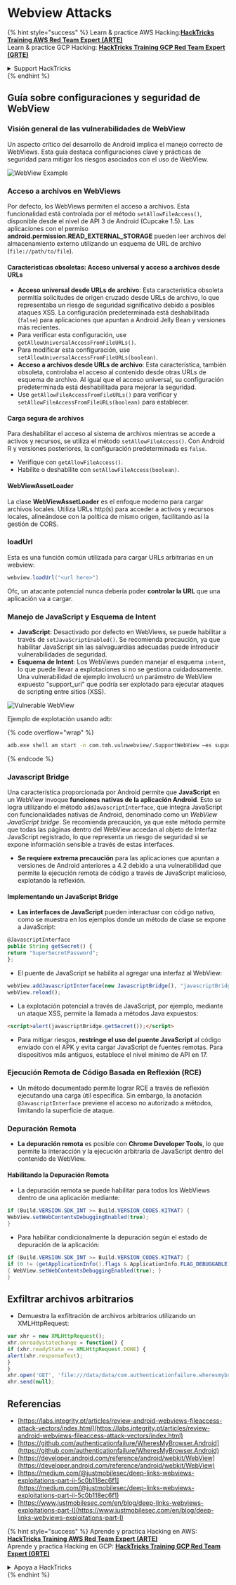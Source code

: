# Webview Attacks

{% hint style="success" %}
Learn & practice AWS Hacking:<img src="/.gitbook/assets/arte.png" alt="" data-size="line">[**HackTricks Training AWS Red Team Expert (ARTE)**](https://training.hacktricks.xyz/courses/arte)<img src="/.gitbook/assets/arte.png" alt="" data-size="line">\
Learn & practice GCP Hacking: <img src="/.gitbook/assets/grte.png" alt="" data-size="line">[**HackTricks Training GCP Red Team Expert (GRTE)**<img src="/.gitbook/assets/grte.png" alt="" data-size="line">](https://training.hacktricks.xyz/courses/grte)

<details>

<summary>Support HackTricks</summary>

* Check the [**subscription plans**](https://github.com/sponsors/carlospolop)!
* **Join the** 💬 [**Discord group**](https://discord.gg/hRep4RUj7f) or the [**telegram group**](https://t.me/peass) or **follow** us on **Twitter** 🐦 [**@hacktricks\_live**](https://twitter.com/hacktricks\_live)**.**
* **Share hacking tricks by submitting PRs to the** [**HackTricks**](https://github.com/carlospolop/hacktricks) and [**HackTricks Cloud**](https://github.com/carlospolop/hacktricks-cloud) github repos.

</details>
{% endhint %}

## Guía sobre configuraciones y seguridad de WebView

### Visión general de las vulnerabilidades de WebView

Un aspecto crítico del desarrollo de Android implica el manejo correcto de WebViews. Esta guía destaca configuraciones clave y prácticas de seguridad para mitigar los riesgos asociados con el uso de WebView.

![WebView Example](<../../.gitbook/assets/image (1190).png>)

### **Acceso a archivos en WebViews**

Por defecto, los WebViews permiten el acceso a archivos. Esta funcionalidad está controlada por el método `setAllowFileAccess()`, disponible desde el nivel de API 3 de Android (Cupcake 1.5). Las aplicaciones con el permiso **android.permission.READ\_EXTERNAL\_STORAGE** pueden leer archivos del almacenamiento externo utilizando un esquema de URL de archivo (`file://path/to/file`).

#### **Características obsoletas: Acceso universal y acceso a archivos desde URLs**

* **Acceso universal desde URLs de archivo**: Esta característica obsoleta permitía solicitudes de origen cruzado desde URLs de archivo, lo que representaba un riesgo de seguridad significativo debido a posibles ataques XSS. La configuración predeterminada está deshabilitada (`false`) para aplicaciones que apuntan a Android Jelly Bean y versiones más recientes.
* Para verificar esta configuración, use `getAllowUniversalAccessFromFileURLs()`.
* Para modificar esta configuración, use `setAllowUniversalAccessFromFileURLs(boolean)`.
* **Acceso a archivos desde URLs de archivo**: Esta característica, también obsoleta, controlaba el acceso al contenido desde otras URLs de esquema de archivo. Al igual que el acceso universal, su configuración predeterminada está deshabilitada para mejorar la seguridad.
* Use `getAllowFileAccessFromFileURLs()` para verificar y `setAllowFileAccessFromFileURLs(boolean)` para establecer.

#### **Carga segura de archivos**

Para deshabilitar el acceso al sistema de archivos mientras se accede a activos y recursos, se utiliza el método `setAllowFileAccess()`. Con Android R y versiones posteriores, la configuración predeterminada es `false`.

* Verifique con `getAllowFileAccess()`.
* Habilite o deshabilite con `setAllowFileAccess(boolean)`.

#### **WebViewAssetLoader**

La clase **WebViewAssetLoader** es el enfoque moderno para cargar archivos locales. Utiliza URLs http(s) para acceder a activos y recursos locales, alineándose con la política de mismo origen, facilitando así la gestión de CORS.

### loadUrl

Esta es una función común utilizada para cargar URLs arbitrarias en un webview:
```java
webview.loadUrl("<url here>")
```
Ofc, un atacante potencial nunca debería poder **controlar la URL** que una aplicación va a cargar.

### **Manejo de JavaScript y Esquema de Intent**

* **JavaScript**: Desactivado por defecto en WebViews, se puede habilitar a través de `setJavaScriptEnabled()`. Se recomienda precaución, ya que habilitar JavaScript sin las salvaguardias adecuadas puede introducir vulnerabilidades de seguridad.
* **Esquema de Intent**: Los WebViews pueden manejar el esquema `intent`, lo que puede llevar a explotaciones si no se gestiona cuidadosamente. Una vulnerabilidad de ejemplo involucró un parámetro de WebView expuesto "support\_url" que podría ser explotado para ejecutar ataques de scripting entre sitios (XSS).

![Vulnerable WebView](<../../.gitbook/assets/image (1191).png>)

Ejemplo de explotación usando adb:

{% code overflow="wrap" %}
```bash
adb.exe shell am start -n com.tmh.vulnwebview/.SupportWebView –es support_url "https://example.com/xss.html"
```
{% endcode %}

### Javascript Bridge

Una característica proporcionada por Android permite que **JavaScript** en un WebView invoque **funciones nativas de la aplicación Android**. Esto se logra utilizando el método `addJavascriptInterface`, que integra JavaScript con funcionalidades nativas de Android, denominado como un _WebView JavaScript bridge_. Se recomienda precaución, ya que este método permite que todas las páginas dentro del WebView accedan al objeto de Interfaz JavaScript registrado, lo que representa un riesgo de seguridad si se expone información sensible a través de estas interfaces.

* **Se requiere extrema precaución** para las aplicaciones que apuntan a versiones de Android anteriores a 4.2 debido a una vulnerabilidad que permite la ejecución remota de código a través de JavaScript malicioso, explotando la reflexión.

#### Implementando un JavaScript Bridge

* **Las interfaces de JavaScript** pueden interactuar con código nativo, como se muestra en los ejemplos donde un método de clase se expone a JavaScript:
```javascript
@JavascriptInterface
public String getSecret() {
return "SuperSecretPassword";
};
```
* El puente de JavaScript se habilita al agregar una interfaz al WebView:
```javascript
webView.addJavascriptInterface(new JavascriptBridge(), "javascriptBridge");
webView.reload();
```
* La explotación potencial a través de JavaScript, por ejemplo, mediante un ataque XSS, permite la llamada a métodos Java expuestos:
```html
<script>alert(javascriptBridge.getSecret());</script>
```
* Para mitigar riesgos, **restringe el uso del puente JavaScript** al código enviado con el APK y evita cargar JavaScript de fuentes remotas. Para dispositivos más antiguos, establece el nivel mínimo de API en 17.

### Ejecución Remota de Código Basada en Reflexión (RCE)

* Un método documentado permite lograr RCE a través de reflexión ejecutando una carga útil específica. Sin embargo, la anotación `@JavascriptInterface` previene el acceso no autorizado a métodos, limitando la superficie de ataque.

### Depuración Remota

* **La depuración remota** es posible con **Chrome Developer Tools**, lo que permite la interacción y la ejecución arbitraria de JavaScript dentro del contenido de WebView.

#### Habilitando la Depuración Remota

* La depuración remota se puede habilitar para todos los WebViews dentro de una aplicación mediante:
```java
if (Build.VERSION.SDK_INT >= Build.VERSION_CODES.KITKAT) {
WebView.setWebContentsDebuggingEnabled(true);
}
```
* Para habilitar condicionalmente la depuración según el estado de depuración de la aplicación:
```java
if (Build.VERSION.SDK_INT >= Build.VERSION_CODES.KITKAT) {
if (0 != (getApplicationInfo().flags & ApplicationInfo.FLAG_DEBUGGABLE))
{ WebView.setWebContentsDebuggingEnabled(true); }
}
```
## Exfiltrar archivos arbitrarios

* Demuestra la exfiltración de archivos arbitrarios utilizando un XMLHttpRequest:
```javascript
var xhr = new XMLHttpRequest();
xhr.onreadystatechange = function() {
if (xhr.readyState == XMLHttpRequest.DONE) {
alert(xhr.responseText);
}
}
xhr.open('GET', 'file:///data/data/com.authenticationfailure.wheresmybrowser/databases/super_secret.db', true);
xhr.send(null);
```
## Referencias

* [https://labs.integrity.pt/articles/review-android-webviews-fileaccess-attack-vectors/index.html](https://labs.integrity.pt/articles/review-android-webviews-fileaccess-attack-vectors/index.html)
* [https://github.com/authenticationfailure/WheresMyBrowser.Android](https://github.com/authenticationfailure/WheresMyBrowser.Android)
* [https://developer.android.com/reference/android/webkit/WebView](https://developer.android.com/reference/android/webkit/WebView)
* [https://medium.com/@justmobilesec/deep-links-webviews-exploitations-part-ii-5c0b118ec6f1](https://medium.com/@justmobilesec/deep-links-webviews-exploitations-part-ii-5c0b118ec6f1)
* [https://www.justmobilesec.com/en/blog/deep-links-webviews-exploitations-part-I](https://www.justmobilesec.com/en/blog/deep-links-webviews-exploitations-part-I)

{% hint style="success" %}
Aprende y practica Hacking en AWS:<img src="/.gitbook/assets/arte.png" alt="" data-size="line">[**HackTricks Training AWS Red Team Expert (ARTE)**](https://training.hacktricks.xyz/courses/arte)<img src="/.gitbook/assets/arte.png" alt="" data-size="line">\
Aprende y practica Hacking en GCP: <img src="/.gitbook/assets/grte.png" alt="" data-size="line">[**HackTricks Training GCP Red Team Expert (GRTE)**<img src="/.gitbook/assets/grte.png" alt="" data-size="line">](https://training.hacktricks.xyz/courses/grte)

<details>

<summary>Apoya a HackTricks</summary>

* Revisa los [**planes de suscripción**](https://github.com/sponsors/carlospolop)!
* **Únete al** 💬 [**grupo de Discord**](https://discord.gg/hRep4RUj7f) o al [**grupo de telegram**](https://t.me/peass) o **síguenos** en **Twitter** 🐦 [**@hacktricks\_live**](https://twitter.com/hacktricks\_live)**.**
* **Comparte trucos de hacking enviando PRs a los** [**HackTricks**](https://github.com/carlospolop/hacktricks) y [**HackTricks Cloud**](https://github.com/carlospolop/hacktricks-cloud) repos de github.

</details>
{% endhint %}
